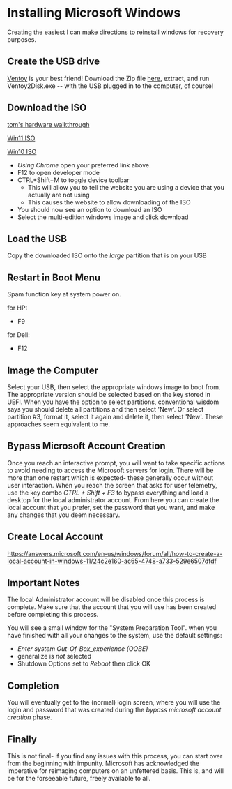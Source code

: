 
# Installing Microsoft Windows
Creating the easiest I can make directions to reinstall windows for recovery purposes.

## Create the USB drive
[Ventoy](https://github.com/ventoy/Ventoy) is your best friend!
Download the Zip file [here](https://sourceforge.net/projects/ventoy/files/v1.0.99/ventoy-1.0.99-windows.zip/download), extract, and run Ventoy2Disk.exe -- with the USB plugged in to the computer, of course!

## Download the ISO
[tom's hardware walkthrough](https://www.tomshardware.com/how-to/clean-install-windows-11)

[Win11 ISO](https://www.microsoft.com/software-download/windows11)

[Win10 ISO](https://www.microsoft.com/en-us/software-download/windows10ISO)

- *Using Chrome* open your preferred link above.
- F12 to open developer mode
- CTRL+Shift+M to toggle device toolbar
  - This will allow you to tell the website you are using a device that you actually are not using
  - This causes the website to allow downloading of the ISO
- You should now see an option to download an ISO
- Select the multi-edition windows image and click download

## Load the USB

Copy the downloaded ISO onto the *large* partition that is on your USB

## Restart in Boot Menu
Spam function key at system power on.

for HP:
  - F9

for Dell:
  - F12

## Image the Computer

Select your USB, then select the appropriate windows image to boot from. The appropriate version should be selected based on the key stored in UEFI. When you have the option to select partitions, conventional wisdom says you should delete all partitions and then select 'New'. Or select partition #3, format it, select it again and delete it, then select 'New'. These approaches seem equivalent to me.

## Bypass Microsoft Account Creation

Once you reach an interactive prompt, you will want to take specific actions to avoid needing to access the Microsoft servers for login. There will be more than one restart which is expected- these generally occur without user interaction. When you reach the screen that asks for user telemetry, use the key combo *CTRL + Shift + F3* to bypass everything and load a desktop for the local administrator account. From here you can create the local account that you prefer, set the password that you want, and make any changes that you deem necessary.

## Create Local Account

https://answers.microsoft.com/en-us/windows/forum/all/how-to-create-a-local-account-in-windows-11/24c2e160-ac65-4748-a733-529e6507dfdf

## Important Notes

The local Administrator account will be disabled once this process is complete. Make sure that the account that you will use has been created before completing this process.

You will see a small window for the "System Preparation Tool". when you have finished with all your changes to the system, use the default settings:
- *Enter system Out-Of-Box_experience (OOBE)*
- generalize is *not* selected
- Shutdown Options set to *Reboot*
then click OK

## Completion

You will eventually get to the (normal) login screen, where you will use the login and password that was created during the *bypass microsoft account creation* phase.

## Finally

This is not final- if you find any issues with this process, you can start over from the beginning with impunity. Microsoft has acknowledged the imperative for reimaging computers on an unfettered basis. This is, and will be for the forseeable future, freely available to all.
